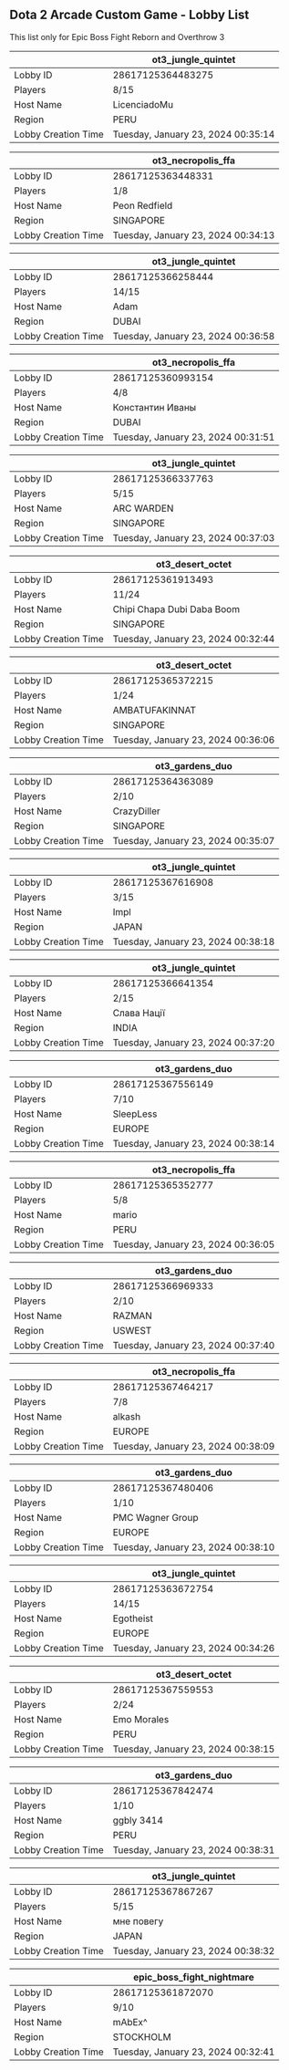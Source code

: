 ## Dota 2 Arcade Custom Game - Lobby List

This list only for Epic Boss Fight Reborn and Overthrow 3

|  | ot3_jungle_quintet |
| ------ | ------ |
| Lobby ID | 28617125364483275 |
| Players | 8/15 |
| Host Name | LicenciadoMu |
| Region | PERU |
| Lobby Creation Time | Tuesday, January 23, 2024 00:35:14 |


|  | ot3_necropolis_ffa |
| ------ | ------ |
| Lobby ID | 28617125363448331 |
| Players | 1/8 |
| Host Name | Peon Redfield |
| Region | SINGAPORE |
| Lobby Creation Time | Tuesday, January 23, 2024 00:34:13 |


|  | ot3_jungle_quintet |
| ------ | ------ |
| Lobby ID | 28617125366258444 |
| Players | 14/15 |
| Host Name | Adam |
| Region | DUBAI |
| Lobby Creation Time | Tuesday, January 23, 2024 00:36:58 |


|  | ot3_necropolis_ffa |
| ------ | ------ |
| Lobby ID | 28617125360993154 |
| Players | 4/8 |
| Host Name | Константин Иваны |
| Region | DUBAI |
| Lobby Creation Time | Tuesday, January 23, 2024 00:31:51 |


|  | ot3_jungle_quintet |
| ------ | ------ |
| Lobby ID | 28617125366337763 |
| Players | 5/15 |
| Host Name | ARC WARDEN |
| Region | SINGAPORE |
| Lobby Creation Time | Tuesday, January 23, 2024 00:37:03 |


|  | ot3_desert_octet |
| ------ | ------ |
| Lobby ID | 28617125361913493 |
| Players | 11/24 |
| Host Name | Chipi Chapa Dubi Daba Boom |
| Region | SINGAPORE |
| Lobby Creation Time | Tuesday, January 23, 2024 00:32:44 |


|  | ot3_desert_octet |
| ------ | ------ |
| Lobby ID | 28617125365372215 |
| Players | 1/24 |
| Host Name | AMBATUFAKINNAT |
| Region | SINGAPORE |
| Lobby Creation Time | Tuesday, January 23, 2024 00:36:06 |


|  | ot3_gardens_duo |
| ------ | ------ |
| Lobby ID | 28617125364363089 |
| Players | 2/10 |
| Host Name | CrazyDiller |
| Region | SINGAPORE |
| Lobby Creation Time | Tuesday, January 23, 2024 00:35:07 |


|  | ot3_jungle_quintet |
| ------ | ------ |
| Lobby ID | 28617125367616908 |
| Players | 3/15 |
| Host Name | Impl |
| Region | JAPAN |
| Lobby Creation Time | Tuesday, January 23, 2024 00:38:18 |


|  | ot3_jungle_quintet |
| ------ | ------ |
| Lobby ID | 28617125366641354 |
| Players | 2/15 |
| Host Name | Слава Нації |
| Region | INDIA |
| Lobby Creation Time | Tuesday, January 23, 2024 00:37:20 |


|  | ot3_gardens_duo |
| ------ | ------ |
| Lobby ID | 28617125367556149 |
| Players | 7/10 |
| Host Name | SleepLess |
| Region | EUROPE |
| Lobby Creation Time | Tuesday, January 23, 2024 00:38:14 |


|  | ot3_necropolis_ffa |
| ------ | ------ |
| Lobby ID | 28617125365352777 |
| Players | 5/8 |
| Host Name | mario |
| Region | PERU |
| Lobby Creation Time | Tuesday, January 23, 2024 00:36:05 |


|  | ot3_gardens_duo |
| ------ | ------ |
| Lobby ID | 28617125366969333 |
| Players | 2/10 |
| Host Name | RAZMAN |
| Region | USWEST |
| Lobby Creation Time | Tuesday, January 23, 2024 00:37:40 |


|  | ot3_necropolis_ffa |
| ------ | ------ |
| Lobby ID | 28617125367464217 |
| Players | 7/8 |
| Host Name | alkash |
| Region | EUROPE |
| Lobby Creation Time | Tuesday, January 23, 2024 00:38:09 |


|  | ot3_gardens_duo |
| ------ | ------ |
| Lobby ID | 28617125367480406 |
| Players | 1/10 |
| Host Name | PMC Wagner Group |
| Region | EUROPE |
| Lobby Creation Time | Tuesday, January 23, 2024 00:38:10 |


|  | ot3_jungle_quintet |
| ------ | ------ |
| Lobby ID | 28617125363672754 |
| Players | 14/15 |
| Host Name | Egotheist |
| Region | EUROPE |
| Lobby Creation Time | Tuesday, January 23, 2024 00:34:26 |


|  | ot3_desert_octet |
| ------ | ------ |
| Lobby ID | 28617125367559553 |
| Players | 2/24 |
| Host Name | Emo Morales |
| Region | PERU |
| Lobby Creation Time | Tuesday, January 23, 2024 00:38:15 |


|  | ot3_gardens_duo |
| ------ | ------ |
| Lobby ID | 28617125367842474 |
| Players | 1/10 |
| Host Name | ggbly 3414 |
| Region | PERU |
| Lobby Creation Time | Tuesday, January 23, 2024 00:38:31 |


|  | ot3_jungle_quintet |
| ------ | ------ |
| Lobby ID | 28617125367867267 |
| Players | 5/15 |
| Host Name | мне повегу |
| Region | JAPAN |
| Lobby Creation Time | Tuesday, January 23, 2024 00:38:32 |


|  | epic_boss_fight_nightmare |
| ------ | ------ |
| Lobby ID | 28617125361872070 |
| Players | 9/10 |
| Host Name | mAbEx^ |
| Region | STOCKHOLM |
| Lobby Creation Time | Tuesday, January 23, 2024 00:32:41 |


